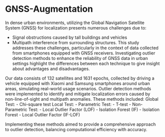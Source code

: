 # GNSS-Augmentation

In dense urban environments, utilizing the Global Navigation Satellite System (GNSS) for localization presents numerous challenges due to:
  - Signal obstructions caused by tall buildings and vehicles
  - Multipath interference from surrounding structures. 
This study addresses these challenges, particularly in the context of data collected from smartphones equipped with GNSS receivers. Investigating outlier detection methods to enhance the reliability of GNSS data in urban settings highlight the differences between each technique to give insight about advantages and disadvantages.

Our data consists of 132 satellites and 1631 epochs, collected by driving a vehicle equipped with Xiaomi and Samsung smartphones around urban areas, simulating real-world usage scenarios. 
Outlier detection methods were implemented to identify and mitigate localization errors caused by non-line-of-sight and multipath anomalies. These methods included:
  Global Test: 
    - Chi-square test 
  Local Test:
    - Parametric Test: 
        - T-test
    - Non-Parametric Test: 
        - Local Outlier Factor (LOF)
        - Isolation Forest (IF)
        - Isolation Forest - Local Outlier Factor (IF-LOF)

Implementing these methods aimed to provide a comprehensive approach to outlier detection, balancing computational efficiency with accuracy. 

